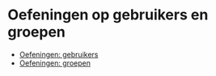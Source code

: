 # Oefeningen op gebruikers en groepen
* [Oefeningen: gebruikers](./09_usersandgroups/exercises/users/99_exercises.md)
* [Oefeningen: groepen](./09_usersandgroups/exercises/groups/99_exercises.md)
